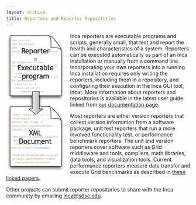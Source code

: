 ```yaml
---
layout: archive
title: Reporters and Reporter Repositories
---
```


<img src="reporter.jpg" style="float:left;margin-right:1em;"/>

<p>Inca reporters are executable programs and scripts, generally small, that test and report the health and characteristics of a system. Reporters can be executed automatically as part of an Inca installation or manually from a command line. Incorporating your own reporters into a running Inca installation requires only writing the reporters, including them in a repository, and configuring their execution in the Inca GUI tool, incat. More information about reporters and repositories is available in the latest user guide linked from <a href="/documentation">our documentation page</a>.</p>

<p>Most reporters are either version reporters that collect version information from a software package, unit test reporters that run a more involved functionality test, or performance benchmark reporters. The unit and version reporters cover software such as Grid middleware and tools, compilers, math libraries, data tools, and visualization tools. Current performance reporters measure data transfer and execute Grid benchmarks as described in <a href="/users#pubs">these linked papers</a>.</p>

<p>Other projects can submit reporter repositories to share with the Inca community by emailing <a href="mailto:inca@sdsc.edu">inca@sdsc.edu</a>.</p>
